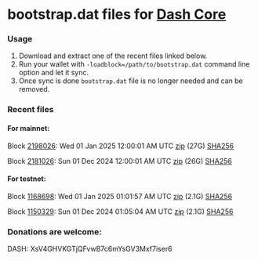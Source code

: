 # bootstrap.dat files for [Dash Core](https://github.com/dashpay/dash)

### Usage

1. Download and extract one of the recent files linked below.
1. Run your wallet with `-loadblock=/path/to/bootstrap.dat` command line option and let it sync.
1. Once sync is done `bootstrap.dat` file is no longer needed and can be removed.

### Recent files

#### For mainnet:

Block [2198026](https://insight.dash.org/insight/block/000000000000000c6f6973b5401ab2e45d4183306bd2ffb93bba91182e33f4eb): Wed 01 Jan 2025 12:00:01 AM UTC [zip](https://dash-bootstrap-2.ams3.digitaloceanspaces.com/mainnet/2025-01-01/bootstrap.dat.zip) (27G) [SHA256](https://dash-bootstrap-2.ams3.digitaloceanspaces.com/mainnet/2025-01-01/sha256.txt)

Block [2181026](https://insight.dash.org/insight/block/0000000000000013f106d81a697de4800cb3b89e7a0fc8940daa632513498703): Sun 01 Dec 2024 12:00:01 AM UTC [zip](https://dash-bootstrap-2.ams3.digitaloceanspaces.com/mainnet/2024-12-01/bootstrap.dat.zip) (26G) [SHA256](https://dash-bootstrap-2.ams3.digitaloceanspaces.com/mainnet/2024-12-01/sha256.txt)


#### For testnet:

Block [1168698](https://testnet-insight.dashevo.org/insight/block/000000a26e1b59b079935a5629c49286481a45e6cbea6e2b3a04bd907b9b6fea): Wed 01 Jan 2025 01:01:57 AM UTC [zip](https://dash-bootstrap-2.ams3.digitaloceanspaces.com/testnet/2025-01-01/bootstrap.dat.zip) (2.1G) [SHA256](https://dash-bootstrap-2.ams3.digitaloceanspaces.com/testnet/2025-01-01/sha256.txt)

Block [1150329](https://testnet-insight.dashevo.org/insight/block/0000007162cf5e5250e123838145fc0eb407e30fe71ec5cb243e74c0bddcb001): Sun 01 Dec 2024 01:05:04 AM UTC [zip](https://dash-bootstrap-2.ams3.digitaloceanspaces.com/testnet/2024-12-01/bootstrap.dat.zip) (2.1G) [SHA256](https://dash-bootstrap-2.ams3.digitaloceanspaces.com/testnet/2024-12-01/sha256.txt)


### Donations are welcome:

DASH: XsV4GHVKGTjQFvwB7c6mYsGV3Mxf7iser6
